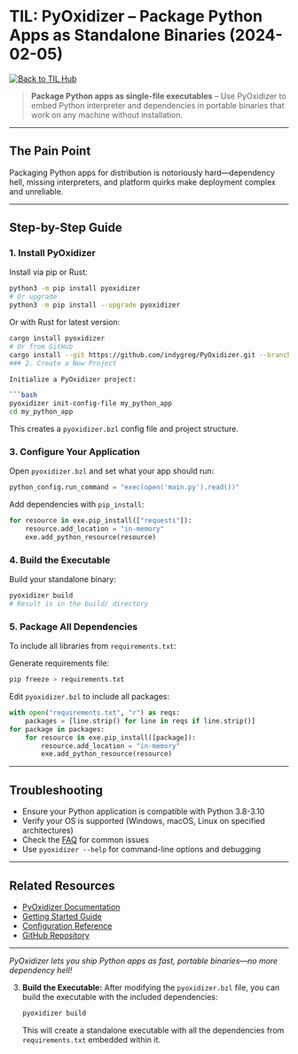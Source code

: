 
# TIL: PyOxidizer – Package Python Apps as Standalone Binaries (2024-02-05)

[![Back to TIL Hub](https://img.shields.io/badge/←%20Back%20to-TIL%20Hub-blue?style=for-the-badge)](README.md)

> **Package Python apps as single-file executables** – Use PyOxidizer to embed Python interpreter and dependencies in portable binaries that work on any machine without installation.

---

## The Pain Point

Packaging Python apps for distribution is notoriously hard—dependency hell, missing interpreters, and platform quirks make deployment complex and unreliable.

---

## Step-by-Step Guide

### 1. Install PyOxidizer

Install via pip or Rust:

```bash
python3 -m pip install pyoxidizer
# Or upgrade
python3 -m pip install --upgrade pyoxidizer
```

Or with Rust for latest version:

```bash
cargo install pyoxidizer
# Or from GitHub
cargo install --git https://github.com/indygreg/PyOxidizer.git --branch main pyoxidizer
### 2. Create a New Project

Initialize a PyOxidizer project:

```bash
pyoxidizer init-config-file my_python_app
cd my_python_app
```

This creates a `pyoxidizer.bzl` config file and project structure.

### 3. Configure Your Application

Open `pyoxidizer.bzl` and set what your app should run:

```python
python_config.run_command = "exec(open('main.py').read())"
```

Add dependencies with `pip_install`:

```python
for resource in exe.pip_install(["requests"]):
    resource.add_location = "in-memory"
    exe.add_python_resource(resource)
```

### 4. Build the Executable

Build your standalone binary:

```bash
pyoxidizer build
# Result is in the build/ directory
```

### 5. Package All Dependencies

To include all libraries from `requirements.txt`:

Generate requirements file:

```bash
pip freeze > requirements.txt
```

Edit `pyoxidizer.bzl` to include all packages:

```python
with open("requirements.txt", "r") as reqs:
    packages = [line.strip() for line in reqs if line.strip()]
for package in packages:
    for resource in exe.pip_install([package]):
        resource.add_location = "in-memory"
        exe.add_python_resource(resource)
```

---

## Troubleshooting

- Ensure your Python application is compatible with Python 3.8-3.10
- Verify your OS is supported (Windows, macOS, Linux on specified architectures)
- Check the [FAQ](https://pyoxidizer.readthedocs.io/en/stable/pyoxidizer_faq.html) for common issues
- Use `pyoxidizer --help` for command-line options and debugging

---

## Related Resources

- [PyOxidizer Documentation](https://pyoxidizer.readthedocs.io/en/stable/)
- [Getting Started Guide](https://pyoxidizer.readthedocs.io/en/stable/pyoxidizer_getting_started.html)
- [Configuration Reference](https://pyoxidizer.readthedocs.io/en/stable/pyoxidizer_config.html)
- [GitHub Repository](https://github.com/indygreg/PyOxidizer)

---

*PyOxidizer lets you ship Python apps as fast, portable binaries—no more dependency hell!*

3. **Build the Executable:**
   After modifying the `pyoxidizer.bzl` file, you can build the executable with the included dependencies:

   ```bash
   pyoxidizer build
   ```

   This will create a standalone executable with all the dependencies from `requirements.txt` embedded within it.

